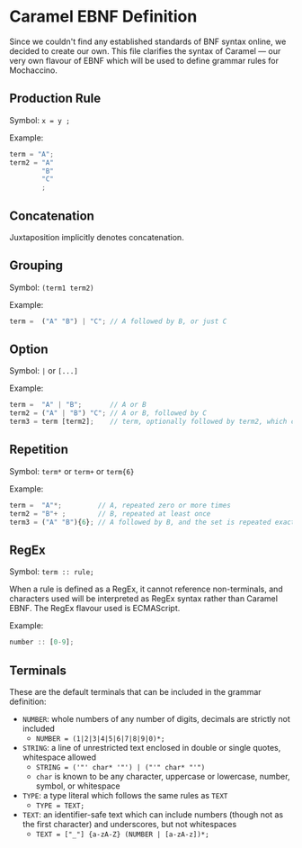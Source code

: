 # Caramel EBNF Definition
Since we couldn't find any established standards of BNF syntax online, we decided to create our own. This file clarifies the syntax of Caramel — our very own flavour of EBNF which will be used to define grammar rules for Mochaccino.

## Production Rule
Symbol: `x = y ;`

Example:
```js
term = "A";
term2 = "A"
        "B"
        "C"
        ;
```

## Concatenation
Juxtaposition implicitly denotes concatenation.

## Grouping
Symbol: `(term1 term2)`

Example:
```js
term =  ("A" "B") | "C"; // A followed by B, or just C
```

## Option
Symbol: `|` or `[...]`

Example:
```js
term =  "A" | "B";       // A or B
term2 = ("A" | "B") "C"; // A or B, followed by C
term3 = term [term2];    // term, optionally followed by term2, which can be present 0 or 1 times
```

## Repetition
Symbol: `term*` or `term+` or `term{6}`

Example:
```js
term =  "A"*;         // A, repeated zero or more times
term2 = "B"+ ;        // B, repeated at least once
term3 = ("A" "B"){6}; // A followed by B, and the set is repeated exactly 6 times
```

## RegEx
Symbol: `term :: rule;`

When a rule is defined as a RegEx, it cannot reference non-terminals, and characters used will be interpreted as RegEx syntax rather than Caramel EBNF. The RegEx flavour used is ECMAScript.

Example:
```js
number :: [0-9];
```

## Terminals
These are the default terminals that can be included in the grammar definition:

- `NUMBER`: whole numbers of any number of digits, decimals are strictly not included 
    - `NUMBER = (1|2|3|4|5|6|7|8|9|0)*;`
- `STRING`: a line of unrestricted text enclosed in double or single quotes, whitespace allowed
    - `STRING = ('"' char* '"') | ("'" char* "'")`
    - `char` is known to be any character, uppercase or lowercase, number, symbol, or whitespace
- `TYPE`: a type literal which follows the same rules as `TEXT`
    - `TYPE = TEXT;`
- `TEXT`: an identifier-safe text which can include numbers (though not as the first character) and underscores, but not whitespaces
    - `TEXT = ["_"] {a-zA-Z} (NUMBER | [a-zA-z])*;`